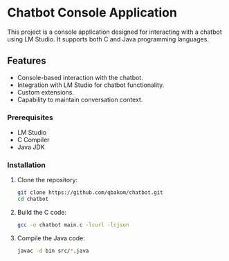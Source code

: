 # Chatbot Console Application

This project is a console application designed for interacting with a chatbot using LM Studio. It supports both C and Java programming languages.

## Features

- Console-based interaction with the chatbot.
- Integration with LM Studio for chatbot functionality.
- Custom extensions.
- Capability to maintain conversation context.

### Prerequisites

- LM Studio
- C Compiler
- Java JDK

### Installation

1. Clone the repository:
   ```sh
   git clone https://github.com/qbakom/chatbot.git
   cd chatbot

2. Build the C code:
    ```sh
    gcc -o chatbot main.c -lcurl -lcjson

3. Compile the Java code:
    ```sh
    javac -d bin src/*.java